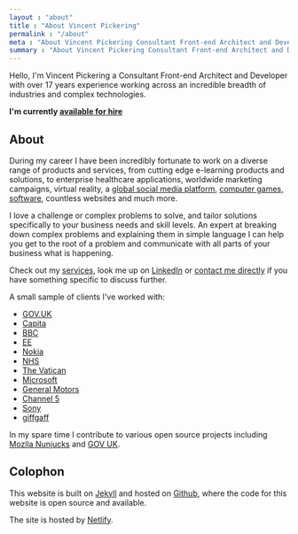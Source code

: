 ```yaml
---
layout : "about"
title : "About Vincent Pickering"
permalink : "/about"
meta : "About Vincent Pickering Consultant Front-end Architect and Developer"
summary : "About Vincent Pickering Consultant Front-end Architect and Developer"
---
```


Hello, I'm Vincent Pickering a Consultant Front-end Architect and Developer with over 17 years experience working across an incredible breadth of industries and complex technologies.

**I'm currently [available for hire]({{site.url}}/services)**

## About

During my career I have been incredibly fortunate to work on a diverse range of products and services, from cutting edge e-learning products and solutions, to enterprise healthcare applications, worldwide marketing campaigns, virtual reality, a [global social media platform](http://www.xt3.com), [computer games, software](http://uk.playstation.com/tag), countless websites and much more.

I love a challenge or complex problems to solve, and tailor solutions specifically to your business needs and skill levels. An expert at breaking down complex problems and explaining them in simple language I can help you get to the root of a problem and communicate with all parts of your business what is happening.

Check out my [services]({{site.url}}/services), look me up on [LinkedIn](https://www.linkedin.com/in/vipickering) or [contact me directly](mailto:hello@vincentp.me) if you have something specific to discuss further.

A small sample of clients I've worked with:

- [GOV.UK](https://www.gov.uk)
- [Capita](http://www.capita.com)
- [BBC](http://www.bbc.co.uk)
- [EE](http://ee.co.uk)
- [Nokia](https://www.nokia.com)
- [NHS](http://www.nhs.uk/pages/home.aspx)
- [The Vatican](http://www.xt3.com)
- [Microsoft](https://www.microsoft.com)
- [General Motors](http://www.gm.com/index.html)
- [Channel 5](http://www.channel5.com/)
- [Sony](https://www.playstation.com/)
- [giffgaff](https://www.giffgaff.com)

In my spare time I contribute to various open source projects including [Mozlla Nunjucks](https://github.com/mozilla/nunjucks) and [GOV UK](https://github.com/alphagov/govuk_frontend_toolkit/).

## Colophon

This website is built on [Jekyll](https://jekyllrb.com/) and hosted on [Github](https://github.com/vipickering/vincentp), where the code for this website is open source and available.

The site is hosted by [Netlify](https://www.netlify.com/).

